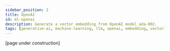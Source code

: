 ```yaml
---
sidebar_position: 2
title: OpenAI
id: ml-openai
description: Generate a vector embedding from OpenAI model ada-002.
tags: [generative-ai, machine-learning, llm, openai, embedding, vector]
---
```


[page under construction]

